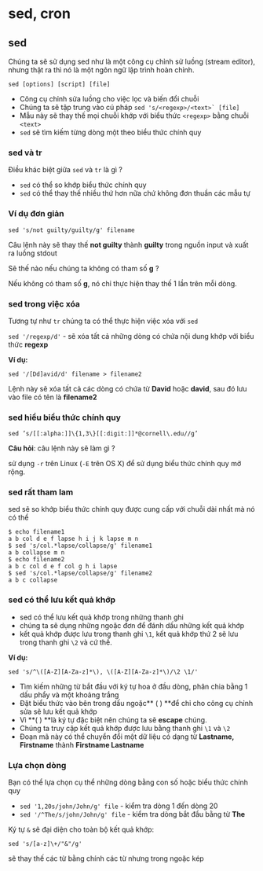 # sed, cron

## sed

Chúng ta sẽ sử dụng sed như là một công cụ chỉnh sử luồng \(stream editor\), nhưng thật ra thì nó là một ngôn ngữ lập trình hoàn chỉnh.

`sed [options] [script] [file]`

* Công cụ chỉnh sửa luồng cho việc lọc và biến đổi chuỗi
* Chúng ta sẽ tập trung vào cú pháp ``sed 's/<regexp>/<text>` [file]``
* Mẫu này sẽ thay thế mọi chuỗi khớp với biểu thức `<regexp>` bằng chuỗi `<text>`
* `sed` sẽ tìm kiếm từng dòng một theo biểu thức chính quy

### sed và tr

Điều khác biệt giữa `sed` và `tr` là gì ?

* `sed` có thể so khớp biểu thức chính quy
* `sed` có thể thay thế nhiều thứ hơn nữa chứ không đơn thuần các mẫu tự

### Ví dụ đơn giản

`sed 's/not guilty/guilty/g' filename`

Câu lệnh này sẽ thay thế **not guilty** thành **guilty** trong nguồn input và xuất ra luồng stdout

Sẽ thế nào nếu chúng ta không có tham số **g** ?

Nếu không có tham số **g**, nó chỉ thực hiện thay thế 1 lần trên mỗi dòng.

### sed trong việc xóa

Tương tự như `tr` chúng ta có thể thực hiện việc xóa với `sed`

`sed '/regexp/d'` - sẽ xóa tất cả những dòng có chứa nội dung khớp với biểu thức **regexp**

**Ví dụ:**

`sed '/[Dd]avid/d' filename > filename2`

Lệnh này sẽ xóa tất cả các dòng có chứa từ **David** hoặc **david**, sau đó lưu vào file có tên là **filename2**

### sed hiểu biểu thức chính quy

`sed ’s/[[:alpha:]]\{1,3\}[[:digit:]]*@cornell\.edu//g’`

**Câu hỏi**: câu lệnh này sẽ làm gì ?

sử dụng `-r` trên Linux \(`-E` trên OS X\) để sử dụng biểu thức chính quy mở rộng.

### sed rất tham lam

sed sẽ so khớp biểu thức chính quy được cung cấp với chuỗi dài nhất mà nó có thể

```
$ echo filename1
a b col d e f lapse h i j k lapse m n
$ sed 's/col.*lapse/collapse/g' filename1
a b collapse m n
$ echo filename2
a b c col d e f col g h i lapse
$ sed 's/col.*lapse/collapse/g' filename2
a b c collapse
```

### sed có thể lưu kết quả khớp

* sed có thể lưu kết quả khớp trong những thanh ghi
* chúng ta sẽ dụng những ngoặc đơn để đánh dấu những kết quả khớp
* kết quả khớp được lưu trong thanh ghi `\1`, kết quả khớp thứ 2 sẽ lưu trong thanh ghi `\2` và cứ thế.

**Ví dụ:**

```
sed 's/^\([A-Z][A-Za-z]*\), \([A-Z][A-Za-z]*\)/\2 \1/'
```

* Tìm kiếm những từ bắt đầu với ký tự hoa ở đầu dòng, phân chia bằng 1 dấu phẩy và một khoảng trắng
* Đặt biểu thức vào bên trong dấu ngoặc** \( \) **để chỉ cho công cụ chỉnh sửa sẽ lưu kết quả khớp
* Vì **\( \) **là ký tự đặc biệt nên chúng ta sẽ **escape** chúng.
* Chúng ta truy cập kết quả khớp được lưu bằng thanh ghi `\1` và `\2`
* Đoạn mã này có thể chuyển đổi một dữ liệu có dạng từ **Lastname, Firstname** thành **Firstname Lastname**

### Lựa chọn dòng

Bạn có thể lựa chọn cụ thể những dòng bằng con số hoặc biểu thức chính quy

* `sed '1,20s/john/John/g' file` - kiểm tra dòng 1 đến dòng 20
* `sed '/^The/s/john/John/g' file` - kiểm tra dòng bắt đầu bằng từ **The**

Ký tự `&` sẽ đại diện cho toàn bộ kết quả khớp:

`sed 's/[a-z]\+/"&"/g'`

sẽ thay thế các từ bằng chính các từ nhưng trong ngoặc kép



